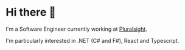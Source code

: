 # Hi there 👋
I'm a Software Engineer currently working at [Pluralsight](https://pluralsight.com). 

I'm particularly interested in .NET (C# and F#), React and Typescript. 


<div style="display:none;visibility:hidden;">
<a href="https://hachyderm.io/@rawdeg" rel="me">I'm on Mastodon</a>
</div>
